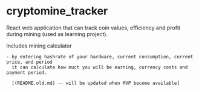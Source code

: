 # cryptomine_tracker

React web application that can track coin values, efficiency and profit during mining (used as learning project).

Includes mining calculator

    - by entering hashrate of your hardware, current consumption, current price, and period
      it can calculate how much you will be earning, currency costs and payment period.

      [(README.old.md) -- will be updated when MVP become available]